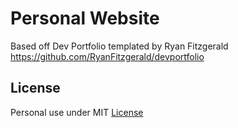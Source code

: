 # Personal Website
Based off Dev Portfolio templated by Ryan Fitzgerald
https://github.com/RyanFitzgerald/devportfolio
## License
Personal use under MIT [License](LICENSE.md)
